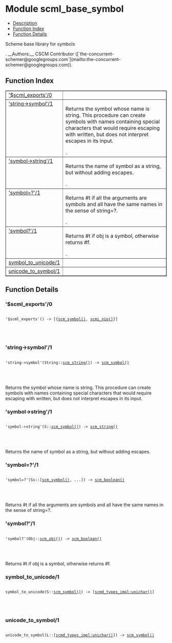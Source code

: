 

# Module scml_base_symbol #
* [Description](#description)
* [Function Index](#index)
* [Function Details](#functions)


<p>Scheme base library for symbols</p>.
__Authors:__ CSCM Contributor ([`the-concurrent-schemer@googlegroups.com`](mailto:the-concurrent-schemer@googlegroups.com)).
<a name="index"></a>

## Function Index ##


<table width="100%" border="1" cellspacing="0" cellpadding="2" summary="function index"><tr><td valign="top"><a href="#%24scml_exports-0">'$scml_exports'/0</a></td><td></td></tr><tr><td valign="top"><a href="#string-%3esymbol-1">'string->symbol'/1</a></td><td><p>Returns the symbol whose name is string.  This procedure can
create symbols with names containing special characters that would
require escaping with written, but does not interpret escapes in
its input.</p>.</td></tr><tr><td valign="top"><a href="#symbol-%3estring-1">'symbol->string'/1</a></td><td><p>Returns the name of symbol as a string, but without adding
escapes.</p>.</td></tr><tr><td valign="top"><a href="#symbol%3d%3f-1">'symbol=?'/1</a></td><td><p>Returns #t if all the arguments are symbols and all have the
same names in the sense of string=?.</p>.</td></tr><tr><td valign="top"><a href="#symbol%3f-1">'symbol?'/1</a></td><td><p>Returns #t if obj is a symbol, otherwise returns #f.</p>.</td></tr><tr><td valign="top"><a href="#symbol_to_unicode-1">symbol_to_unicode/1</a></td><td></td></tr><tr><td valign="top"><a href="#unicode_to_symbol-1">unicode_to_symbol/1</a></td><td></td></tr></table>


<a name="functions"></a>

## Function Details ##

<a name="%24scml_exports-0"></a>

### '$scml_exports'/0 ###


<pre><code>
'$scml_exports'() -&gt; [{<a href="#type-scm_symbol">scm_symbol()</a>, <a href="#type-scmi_nip">scmi_nip()</a>}]
</code></pre>

<br></br>



<a name="string-%3esymbol-1"></a>

### 'string->symbol'/1 ###


<pre><code>
'string-&gt;symbol'(String::<a href="#type-scm_string">scm_string()</a>) -&gt; <a href="#type-scm_symbol">scm_symbol()</a>
</code></pre>

<br></br>


<p>Returns the symbol whose name is string.  This procedure can
create symbols with names containing special characters that would
require escaping with written, but does not interpret escapes in
its input.</p>

<a name="symbol-%3estring-1"></a>

### 'symbol->string'/1 ###


<pre><code>
'symbol-&gt;string'(S::<a href="#type-scm_symbol">scm_symbol()</a>) -&gt; <a href="#type-scm_string">scm_string()</a>
</code></pre>

<br></br>


<p>Returns the name of symbol as a string, but without adding
escapes.</p>

<a name="symbol%3d%3f-1"></a>

### 'symbol=?'/1 ###


<pre><code>
'symbol=?'(Ss::[<a href="#type-scm_symbol">scm_symbol()</a>, ...]) -&gt; <a href="#type-scm_boolean">scm_boolean()</a>
</code></pre>

<br></br>


<p>Returns #t if all the arguments are symbols and all have the
same names in the sense of string=?.</p>

<a name="symbol%3f-1"></a>

### 'symbol?'/1 ###


<pre><code>
'symbol?'(Obj::<a href="#type-scm_obj">scm_obj()</a>) -&gt; <a href="#type-scm_boolean">scm_boolean()</a>
</code></pre>

<br></br>


<p>Returns #t if obj is a symbol, otherwise returns #f.</p>

<a name="symbol_to_unicode-1"></a>

### symbol_to_unicode/1 ###


<pre><code>
symbol_to_unicode(S::<a href="#type-scm_symbol">scm_symbol()</a>) -&gt; [<a href="scmd_types_impl.md#type-unichar">scmd_types_impl:unichar()</a>]
</code></pre>

<br></br>



<a name="unicode_to_symbol-1"></a>

### unicode_to_symbol/1 ###


<pre><code>
unicode_to_symbol(L::[<a href="scmd_types_impl.md#type-unichar">scmd_types_impl:unichar()</a>]) -&gt; <a href="#type-scm_symbol">scm_symbol()</a>
</code></pre>

<br></br>



